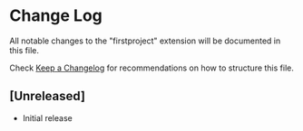 # Change Log
All notable changes to the "firstproject" extension will be documented in this file.

Check [Keep a Changelog](http://keepachangelog.com/) for recommendations on how to structure this file.

## [Unreleased]
- Initial release